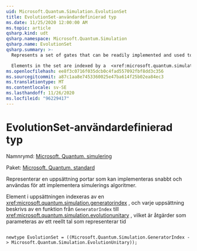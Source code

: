 ```yaml
---
uid: Microsoft.Quantum.Simulation.EvolutionSet
title: EvolutionSet-användardefinierad typ
ms.date: 11/25/2020 12:00:00 AM
ms.topic: article
qsharp.kind: udt
qsharp.namespace: Microsoft.Quantum.Simulation
qsharp.name: EvolutionSet
qsharp.summary: >-
  Represents a set of gates that can be readily implemented and used to implement simulation algorithms.

  Elements in the set are indexed by a  <xref:microsoft.quantum.simulation.generatorindex>, and each set is described by a function from `GeneratorIndex` to  <xref:microsoft.quantum.simulation.evolutionunitary>, which are operations parameterized by a real number representing time
ms.openlocfilehash: ee8f3c0716f035dcb0c4fad557092fbf8dd3c356
ms.sourcegitcommit: a87c1aa8e7453360025e47ba614f25b02ea84ec3
ms.translationtype: MT
ms.contentlocale: sv-SE
ms.lasthandoff: 11/26/2020
ms.locfileid: "96229417"
---
```

# <a name="evolutionset-user-defined-type"></a>EvolutionSet-användardefinierad typ

Namnrymd: [Microsoft. Quantum. simulering](xref:Microsoft.Quantum.Simulation)

Paket: [Microsoft. Quantum. standard](https://nuget.org/packages/Microsoft.Quantum.Standard)


Representerar en uppsättning portar som kan implementeras snabbt och användas för att implementera simulerings algoritmer.

Element i uppsättningen indexeras av en  <xref:microsoft.quantum.simulation.generatorindex> , och varje uppsättning beskrivs av en funktion från `GeneratorIndex` till  <xref:microsoft.quantum.simulation.evolutionunitary> , vilket är åtgärder som parameteras av ett reellt tal som representerar tid

```qsharp

newtype EvolutionSet = ((Microsoft.Quantum.Simulation.GeneratorIndex -> Microsoft.Quantum.Simulation.EvolutionUnitary));
```

